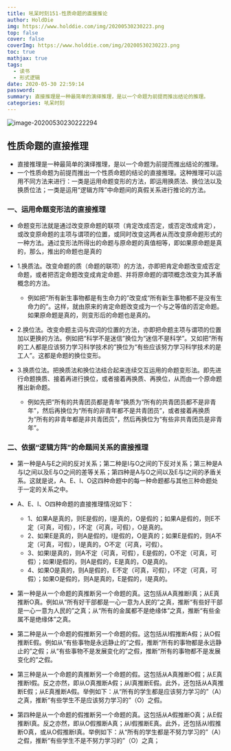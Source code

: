 ```yaml
---
title: 吼呆时刻151-性质命题的直接推论
author: HoldDie
img: https://www.holddie.com/img/20200530230223.png
top: false
cover: false
coverImg: https://www.holddie.com/img/20200530230223.png
toc: true
mathjax: true
tags:
  - 读书
  - 形式逻辑
date: 2020-05-30 22:59:14
password:
summary: 直接推理是一种最简单的演绎推理，是以一个命题为前提而推出结论的推理。
categories: 吼呆时刻
---
```


![image-20200530230222294](https://www.holddie.com/img/20200530230223.png)

## 性质命题的直接推理

- 直接推理是一种最简单的演绎推理，是以一个命题为前提而推出结论的推理。
- 一个性质命题为前提而推出一个性质命题的结论的直接推理。这种推理可以运用不同方法来进行：一类是运用命题变形的方法，即运用换质法、换位法以及换质位法；一类是运用“逻辑方阵”中命题间的真假关系进行推论的方法。

### 一、运用命题变形法的直接推理

- 命题变形法就是通过改变原命题的联项（肯定改成否定，或否定改成肯定），或改变原命题的主项与谓项的位置，或同时改变这两者从而改变原命题形式的一种方法。通过变形法所得出的命题与原命题的真值相等，即如果原命题是真的，那么，推出的命题也是真的
- 1.换质法。改变命题的质（命题的联项）的方法，亦即把肯定命题改变成否定命题，或者把否定命题改变成肯定命题、并将原命题的谓项概念改变为其矛盾概念的方法。

	- 例如把“所有新生事物都是有生命力的”改变成“所有新生事物都不是没有生命力的”。这样，就由原来的肯定命题改变成为一个与之等值的否定命题。如果原命题是真的，则变形后的命题也是真的。

- 2.换位法。改变命题主词与宾词的位置的方法，亦即把命题主项与谓项的位置加以更换的方法。例如把“科学不是迷信”换位为“迷信不是科学”。又如把“所有的工人都是应该努力学习科学技术的”换位为“有些应该努力学习科学技术的是工人”。这都是命题的换位变形。
- 3.换质位法。把换质法和换位法结合起来连续交互运用的命题变形法。即先进行命题换质、接着再进行换位，或者接着再换质、再换位，从而由一个原命题推出新命题。

	- 例如先把“所有的共青团员都是青年”换质为“所有的共青团员都不是非青年”，然后再换位为“所有的非青年都不是共青团员”，或者接着再换质为“所有的非青年都是非共青团员”，然后再换位为“有些非共青团员是非青年”。

### 二、依据“逻辑方阵”的命题间关系的直接推理

- 第一种是A与E之间的反对关系；第二种是I与O之间的下反对关系；第三种是A与I之间以及E与O之间的差等关系；第四种是A与O之间以及E与I之间的矛盾关系。这就是说，A、E、I、O这四种命题中的每一种命题都与其他三种命题处于一定的关系之中。
- A、E、I、O四种命题的直接推理情况如下：

	- 1、如果A是真的，则E是假的，I是真的，O是假的；如果A是假的，则E不定（可真，可假），I不定（可真，可假），O是真的。
	- 2、如果E是真的，则A是假的，I是假的，O是真的；如果E是假的，则A不定（可真，可假），I是真的，O不定（可真，可假）。
	- 3、如果I是真的，则A不定（可真，可假），E是假的，O不定（可真，可假）；如果I是假的，则A是假的，E是真的，O是真的。
	- 4、如果O是真的，则A是假的，E不定（可真，可假），I不定（可真，可假）；如果O是假的，则A是真的，E是假的，I是真的。

- 第一种是从一个命题的真推断另一个命题的真。这包括从A真推断I真；从E真推断O真。例如从“所有好干部都是一心一意为人民的”之真，推断“有些好干部是一心一意为人民的”之真；从“所有的金属都不是绝缘体”之真，推断“有些金属不是绝缘体”之真。
- 第二种是从一个命题的假推断另一个命题的假。这包括从I假推断A假；从O假推断E假。例如从“有些事物是永远静止的”之假，推断“所有的事物都是永远静止的”之假；从“有些事物不是发展变化的”之假，推断“所有的事物都不是发展变化的”之假。
- 第三种是从一个命题的真推断另一个命题的假。这包括从A真推断O假；从E真推断I假。反之亦然，即从O真推断A假；从I真推断E假。此外，还包括从A真推断E假；从E真推断A假。举例如下：从“所有的学生都是应该努力学习的”（A）之真，推断“有些学生不是应该努力学习的”（O）之假。
- 第四种是从一个命题的假推断另一个命题的真。这包括从A假推断O真；从E假推断I真。反之亦然，即从O假推断A真；从I假推断E真。此外，还包括从I假推断O真，或从O假推断I真。举例如下：从“所有的学生都是不努力学习的”（A）之假，推断“有些学生不是不努力学习的”（O）之真；